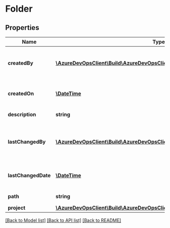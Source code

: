 # Folder

## Properties
Name | Type | Description | Notes
------------ | ------------- | ------------- | -------------
**createdBy** | [**\AzureDevOpsClient\Build\AzureDevOpsClient\Build\Model\IdentityRef**](IdentityRef.md) | The process or person who created the folder. | [optional] 
**createdOn** | [**\DateTime**](\DateTime.md) | The date the folder was created. | [optional] 
**description** | **string** | The description. | [optional] 
**lastChangedBy** | [**\AzureDevOpsClient\Build\AzureDevOpsClient\Build\Model\IdentityRef**](IdentityRef.md) | The process or person that last changed the folder. | [optional] 
**lastChangedDate** | [**\DateTime**](\DateTime.md) | The date the folder was last changed. | [optional] 
**path** | **string** | The full path. | [optional] 
**project** | [**\AzureDevOpsClient\Build\AzureDevOpsClient\Build\Model\TeamProjectReference**](TeamProjectReference.md) | The project. | [optional] 

[[Back to Model list]](../README.md#documentation-for-models) [[Back to API list]](../README.md#documentation-for-api-endpoints) [[Back to README]](../README.md)


